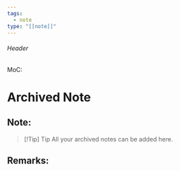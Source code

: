 ```yaml
---
tags:
  - note
type: "[[note]]"
---
```

###### Header
MoC: 
# Archived Note

## Note:

>[!Tip] Tip
>All your archived notes can be added here. 

## Remarks: